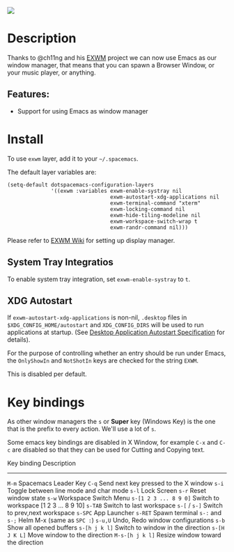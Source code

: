 ![](img/exwm.jpg)

Description
===========

Thanks to @ch11ng and his [EXWM](https://github.com/ch11ng/exwm) project
we can now use Emacs as our window manager, that means that you can
spawn a Browser Window, or your music player, or anything.

Features:
---------

-   Support for using Emacs as window manager

Install
=======

To use `exwm` layer, add it to your `~/.spacemacs`.

The default layer variables are:

``` {.commonlisp org-language="emacs-lisp"}
(setq-default dotspacemacs-configuration-layers
              '((exwm :variables exwm-enable-systray nil
                                 exwm-autostart-xdg-applications nil
                                 exwm-terminal-command "xterm"
                                 exwm-locking-command nil
                                 exwm-hide-tiling-modeline nil
                                 exwm-workspace-switch-wrap t
                                 exwm-randr-command nil)))
```

Please refer to [EXWM Wiki](https://github.com/ch11ng/exwm/wiki) for
setting up display manager.

System Tray Integratios
-----------------------

To enable system tray integration, set `exwm-enable-systray` to `t`.

XDG Autostart
-------------

If `exwm-autostart-xdg-applications` is non-nil, `.desktop` files in
`$XDG_CONFIG_HOME/autostart` and `XDG_CONFIG_DIRS` will be used to run
applications at startup. (See [Desktop Application Autostart
Specification](https://specifications.freedesktop.org/autostart-spec/autostart-spec-latest.html)
for details).

For the purpose of controlling whether an entry should be run under
Emacs, the `OnlyShowIn` and `NotShotIn` keys are checked for the string
`EXWM`.

This is disabled per default.

Key bindings
============

As other window managers the `s` or **Super** key (Windows Key) is the
one that is the prefix to every action. We\'ll use a lot of `s`.

Some emacs key bindings are disabled in X Window, for example `C-x` and
`C-c` are disabled so that they can be used for Cutting and Copying
text.

  Key binding             Description
  ----------------------- ------------------------------------------
  `M-m`                   Spacemacs Leader Key
  `C-q`                   Send next key pressed to the X window
  `s-i`                   Toggle between line mode and char mode
  `s-l`                   Lock Screen
  `s-r`                   Reset window state
  `s-w`                   Workspace Switch Menu
  `s-[1 2 3 ... 8 9 0]`   Switch to workspace \[1 2 3 ... 8 9 10\]
  `s-TAB`                 Switch to last workspace
  `s-[` / `s-]`           Switch to prev,next workspace
  `s-SPC`                 App Launcher
  `s-RET`                 Spawn terminal
  `s-:` and `s-;`         Helm M-x (same as `SPC :`)
  `s-u,U`                 Undo, Redo window configurations
  `s-b`                   Show all opened buffers
  `s-[h j k l]`           Switch to window in the direction
  `s-[H J K L]`           Move window to the direction
  `M-s-[h j k l]`         Resize window toward the direction
